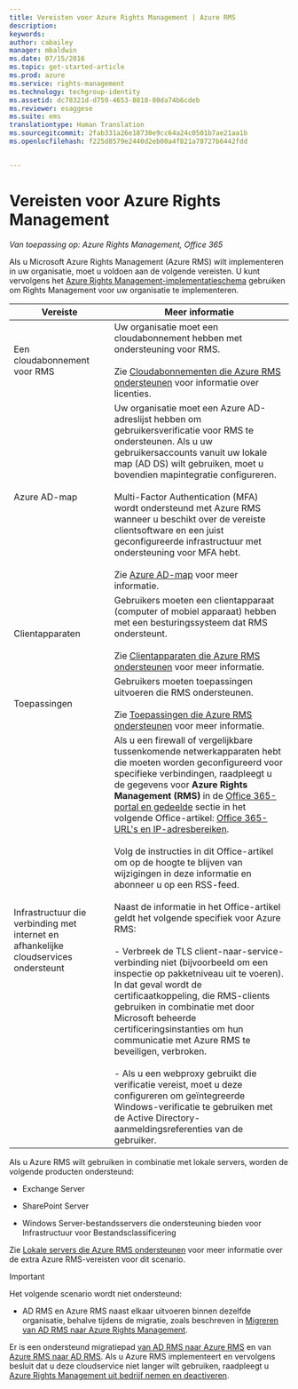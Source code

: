 ```yaml
---
title: Vereisten voor Azure Rights Management | Azure RMS
description: 
keywords: 
author: cabailey
manager: mbaldwin
ms.date: 07/15/2016
ms.topic: get-started-article
ms.prod: azure
ms.service: rights-management
ms.technology: techgroup-identity
ms.assetid: dc78321d-d759-4653-8818-80da74b6cdeb
ms.reviewer: esaggese
ms.suite: ems
translationtype: Human Translation
ms.sourcegitcommit: 2fab331a26e18730e9cc64a24c0501b7ae21aa1b
ms.openlocfilehash: f225d8579e2440d2eb00a4f821a78727b6442fdd


---
```


# Vereisten voor Azure Rights Management

*Van toepassing op: Azure Rights Management, Office 365*


Als u Microsoft Azure Rights Management (Azure RMS) wilt implementeren in uw organisatie, moet u voldoen aan de volgende vereisten. U kunt vervolgens het [Azure Rights Management-implementatieschema](../plan-design/deployment-roadmap.md) gebruiken om Rights Management voor uw organisatie te implementeren.

|Vereiste|Meer informatie|
|---------------|--------------------|
|Een cloudabonnement voor RMS|Uw organisatie moet een cloudabonnement hebben met ondersteuning voor RMS.<br /><br />Zie [Cloudabonnementen die Azure RMS ondersteunen](requirements-subscriptions.md) voor informatie over licenties.|
|Azure AD-map|Uw organisatie moet een Azure AD-adreslijst hebben om gebruikersverificatie voor RMS te ondersteunen. Als u uw gebruikersaccounts vanuit uw lokale map (AD DS) wilt gebruiken, moet u bovendien mapintegratie configureren.<br /><br />Multi-Factor Authentication (MFA) wordt ondersteund met Azure RMS wanneer u beschikt over de vereiste clientsoftware en een juist geconfigureerde infrastructuur met ondersteuning voor MFA hebt.<br /><br />Zie [Azure AD-map](requirements-azure-ad.md) voor meer informatie.|
|Clientapparaten|Gebruikers moeten een clientapparaat (computer of mobiel apparaat) hebben met een besturingssysteem dat RMS ondersteunt.<br /><br />Zie [Clientapparaten die Azure RMS ondersteunen](requirements-client-devices.md) voor meer informatie.|
|Toepassingen|Gebruikers moeten toepassingen uitvoeren die RMS ondersteunen.<br /><br />Zie [Toepassingen die Azure RMS ondersteunen](requirements-applications.md) voor meer informatie.|
|Infrastructuur die verbinding met internet en afhankelijke cloudservices ondersteunt|Als u een firewall of vergelijkbare tussenkomende netwerkapparaten hebt die moeten worden geconfigureerd voor specifieke verbindingen, raadpleegt u de gegevens voor **Azure Rights Management (RMS)** in de [Office 365-portal en gedeelde](https://support.office.com/article/Office-365-URLs-and-IP-address-ranges-8548a211-3fe7-47cb-abb1-355ea5aa88a2#BKMK_Portal-identity) sectie in het volgende Office-artikel: [Office 365-URL's en IP-adresbereiken](https://support.office.com/en-US/article/Office-365-URLs-and-IP-address-ranges-8548a211-3fe7-47cb-abb1-355ea5aa88a2).<br /><br />Volg de instructies in dit Office-artikel om op de hoogte te blijven van wijzigingen in deze informatie en abonneer u op een RSS-feed.<br /><br />Naast de informatie in het Office-artikel geldt het volgende specifiek voor Azure RMS:<br /><br />- Verbreek de TLS client-naar-service-verbinding niet (bijvoorbeeld om een inspectie op pakketniveau uit te voeren). In dat geval wordt de certificaatkoppeling, die RMS-clients gebruiken in combinatie met door Microsoft beheerde certificeringsinstanties om hun communicatie met Azure RMS te beveiligen, verbroken.<br /><br />- Als u een webproxy gebruikt die verificatie vereist, moet u deze configureren om geïntegreerde Windows-verificatie te gebruiken met de Active Directory-aanmeldingsreferenties van de gebruiker.|

Als u Azure RMS wilt gebruiken in combinatie met lokale servers, worden de volgende producten ondersteund:

-   Exchange Server

-   SharePoint Server

-   Windows Server-bestandsservers die ondersteuning bieden voor Infrastructuur voor Bestandsclassificering

Zie [Lokale servers die Azure RMS ondersteunen](requirements-servers.md) voor meer informatie over de extra Azure RMS-vereisten voor dit scenario.

> [!IMPORTANT]
> Het volgende scenario wordt niet ondersteund:
> 
> -   AD RMS en Azure RMS naast elkaar uitvoeren binnen dezelfde organisatie, behalve tijdens de migratie, zoals beschreven in [Migreren van AD RMS naar Azure Rights Management](../plan-design/migrate-from-ad-rms-to-azure-rms.md).
> 
> Er is een ondersteund migratiepad [van AD RMS naar Azure RMS](http://technet.microsoft.com/library/Dn858447.aspx) en van [Azure RMS naar AD RMS](http://msdn.microsoft.com/library/azure/dn629429.aspx). Als u Azure RMS implementeert en vervolgens besluit dat u deze cloudservice niet langer wilt gebruiken, raadpleegt u [Azure Rights Management uit bedrijf nemen en deactiveren](../deploy-use/decommission-deactivate.md).






<!--HONumber=Jul16_HO3-->


